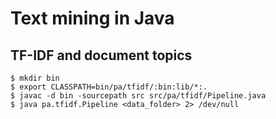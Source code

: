 # Text mining in Java

## TF-IDF and document topics

```
$ mkdir bin
$ export CLASSPATH=bin/pa/tfidf/:bin:lib/*:.
$ javac -d bin -sourcepath src src/pa/tfidf/Pipeline.java
$ java pa.tfidf.Pipeline <data_folder> 2> /dev/null
```


